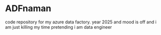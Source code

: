 # ADFnaman
code repository for my azure data factory.
year 2025 and mood is off
and i am just killing my time pretending i am data engineer 


